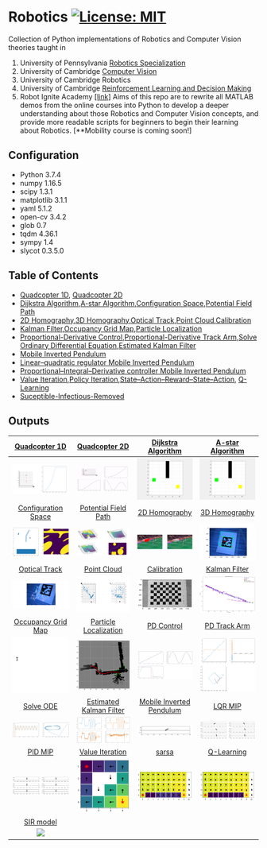 # Robotics [![License: MIT](https://img.shields.io/badge/License-MIT-yellow.svg)](https://opensource.org/licenses/MIT)
Collection of Python implementations of Robotics and Computer Vision theories taught in 
1. University of Pennsylvania [Robotics Specialization](https://www.coursera.org/specializations/robotics?) 
2. University of Cambridge [Computer Vision](https://www.cl.cam.ac.uk/teaching/1617/E4F12/)
3. University of Cambridge Robotics
4. University of Cambridge [Reinforcement Learning and Decision Making](http://mlg.eng.cam.ac.uk/teaching/mlsalt7/1516/)
5. Robot Ignite Academy [[link]](https://www.robotigniteacademy.com/en/)
Aims of this repo are to rewrite all MATLAB demos from the online courses into Python to develop a deeper understanding about those Robotics and Computer Vision concepts, and provide more readable scripts for beginners to begin their learning about Robotics. [**Mobility course is coming soon!]

## Configuration
+ Python 3.7.4
+ numpy 1.16.5
+ scipy 1.3.1
+ matplotlib 3.1.1
+ yaml 5.1.2
+ open-cv 3.4.2
+ glob 0.7
+ tqdm 4.36.1
+ sympy 1.4
+ slycot 0.3.5.0

## Table of Contents
+ [Quadcopter 1D](Aerial%20Robotics/Quadcopter1D.ipynb), [Quadcopter 2D](Aerial%20Robotics/Quadcopter2D.ipynb) 
+ [Dijkstra Algorithm](Computational%20Motion%20Planning/DijkstraGrid/DijkstraAlgorithm.ipynb),[A-star Algorithm](Computational%20Motion%20Planning/Astar/AstarAlgorithm.ipynb),[Configuration Space](Computational%20Motion%20Planning/ConfigurationSpace/ConfigurationSpace.ipynb),[Potential Field Path](Computational%20Motion%20Planning/PotentialFieldPlanPath/PotentialFieldPath.ipynb)
+ [2D Homography](Perception/Logo%20Projection/LogoProjection.ipynb),[3D Homography](Perception/3D%20object%20projection/3D%20Homography.ipynb),[Optical Track](Perception/Optical%20Track/CornerTracking.ipynb),[Point Cloud](Perception/Point%20Cloud/PointCloud.ipynb),[Calibration](Perception/Calibration/calibrationviaChessBoard.ipynb)
+ [Kalman Filter](Estimation%20and%20Learning/Kalman%20Filter/BallPathPrediction_KalmanFilter.ipynb),[Occupancy Grid Map](Estimation%20and%20Learning/Occupancy%20Grid%20Map/occGridMapping.ipynb),[Particle Localization](Estimation%20and%20Learning/Particle%20Localization/ParticleLocalization.ipynb)
+ [Proportional-Derivative Control](Capstone/PD%20control/PDTrack.ipynb),[Proportional-Derivative Track Arm](Capstone/PD%20control/ManipTrack.ipynb),[Solve Ordinary Differential Equation](Capstone/ODE%20solver/Ordinary%20Differential%20Equation.ipynb),[Estimated Kalman Filter](Capstone/Estimated%20Kalman%20Filter/EKF.ipynb)
+ [Mobile Inverted Pendulum](Capstone/Mobile%20Inverted%20Pendulum/MIP.ipynb)
+ [Linear–quadratic regulator Mobile Inverted Pendulum](Capstone/LQR%20MIP/LQRMIP.ipynb)
+ [Proportional–Integral–Derivative controller Mobile Inverted Pendulum](Capstone/PID%20MIP/PIDControlMIP.ipynb)
+ [Value Iteration](Reinforcemnet%20Learning/ValueIteration.ipynb),[Policy Iteration](Reinforcemnet%20Learning/PolicyIteration.ipynb),[State–Action–Reward–State–Action](Reinforcemnet%20Learning/sarsa.ipynb), [Q-Learning](Reinforcemnet%20Learning/q-learning.ipynb)
+ [Suceptible-Infectious-Removed](simWUCOV.py)


## Outputs
[Quadcopter 1D](Aerial%20Robotics/Quadcopter1D.ipynb) | [Quadcopter 2D](Aerial%20Robotics/Quadcopter2D.ipynb) |[Dijkstra Algorithm](Computational%20Motion%20Planning/DijkstraGrid/DijkstraAlgorithm.ipynb)|[A-star Algorithm](Computational%20Motion%20Planning/Astar/AstarAlgorithm.ipynb)
:-------------------------:|:-------------------------:|:--:|:--:
<img src="Aerial%20Robotics/aerial1d.png" width="200">|<img src="Aerial%20Robotics/quadcopter2D.gif" width="200">|<img src="Computational%20Motion%20Planning/DijkstraGrid/Dijkstra.gif" width="200">|<img src="Computational%20Motion%20Planning/Astar/AStar.gif" width="200">
[Configuration Space](Computational%20Motion%20Planning/ConfigurationSpace/ConfigurationSpace.ipynb)|[Potential Field Path](Computational%20Motion%20Planning/PotentialFieldPlanPath/PotentialFieldPath.ipynb)|[2D Homography](Perception/Logo%20Projection/LogoProjection.ipynb)|[3D Homography](Perception/3D%20object%20projection/3D%20Homography.ipynb)
<img src="Computational%20Motion%20Planning/ConfigurationSpace/configspace.png" width="200">|<img src="Computational%20Motion%20Planning/PotentialFieldPlanPath/result.png" width="200">|<img src="Perception/Logo%20Projection/result.png" width="160">|<img src="Perception/3D%20object%20projection/ar_result.png" width="160">
[Optical Track](Perception/Optical%20Track/CornerTracking.ipynb)|[Point Cloud](Perception/Point%20Cloud/PointCloud.ipynb)|[Calibration](Perception/Calibration/calibrationviaChessBoard.ipynb)|[Kalman Filter](Estimation%20and%20Learning/Kalman%20Filter/BallPathPrediction_KalmanFilter.ipynb)
<img src="Perception/Optical%20Track/result.png" width="160">|<img src="Perception/Point%20Cloud/pointcloud.png" width="160">|<img src="Perception/Calibration/calibrationChessBoard.png" width="160">|<img src="Estimation%20and%20Learning/Kalman%20Filter/BallPathPrediction.png" width="200">
[Occupancy Grid Map](Estimation%20and%20Learning/Occupancy%20Grid%20Map/occGridMapping.ipynb)|[Particle Localization](Estimation%20and%20Learning/Particle%20Localization/ParticleLocalization.ipynb)|[PD Control](Capstone/PD%20control/PDTrack.ipynb)|[PD Track Arm](Capstone/PD%20control/ManipTrack.ipynb)
<img src="Estimation%20and%20Learning/Occupancy%20Grid%20Map/occGridMap.gif" width="200">|<img src="Estimation%20and%20Learning/Particle%20Localization/particleLocalization.png" width="200">|<img src="Capstone/PD%20control/PDTrackresult.png" width="200">|<img src="Capstone/PD%20control/PDArm.png" width="200">
[Solve ODE](Capstone/ODE%20solver/Ordinary%20Differential%20Equation.ipynb)|[Estimated Kalman Filter](Capstone/Estimated%20Kalman%20Filter/EKF.ipynb)|[Mobile Inverted Pendulum](Capstone/Mobile%20Inverted%20Pendulum/MIP.ipynb)|[LQR MIP](Capstone/LQR%20MIP/LQRMIP.ipynb)
<img src="Capstone/ODE%20solver/ODEresult.png" width="200">|<img src="Capstone/Estimated%20Kalman%20Filter/EKFresult.png" width="200">|<img src="Capstone/Mobile%20Inverted%20Pendulum/MIP.gif" width="200">|<img src="Capstone/LQR%20MIP/LQRMIPresult.png" width="200">
[PID MIP](Capstone/PID%20MIP/PIDControlMIP.ipynb)|[Value Iteration](Reinforcemnet%20Learning/ValueIteration.ipynb)|[sarsa](Reinforcemnet%20Learning/sarsa.ipynb)|[Q-Learning](Reinforcemnet%20Learning/q-learning.ipynb)
<img src="Capstone/PID%20MIP/PIDMIPresult.png" width="200">|<img src="Reinforcemnet%20Learning/ValIter1.png" width="200">|<img src="Reinforcemnet%20Learning/sarsa3.png" width="200">|<img src="Reinforcemnet%20Learning/qlearn3.png" width="200">
[SIR model](simWUCOV.py)|||
<img src="SIR.gif" width="200">|||
